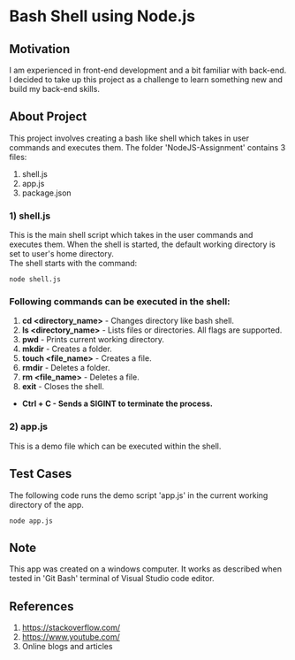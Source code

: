# Bash Shell using Node.js

## Motivation
I am experienced in front-end development and a bit familiar with back-end. I decided to take up this project as a challenge to learn something new and build my back-end skills.
<br>

## About Project
This project involves creating a bash like shell which takes in user commands and executes them. The folder 'NodeJS-Assignment' contains 3 files: <br>
1) shell.js <br>
2) app.js <br>
3) package.json

### 1) shell.js ###
This is the main shell script which takes in the user commands and executes them. When the shell is started, the default working directory is set to user's home directory. <br>
The shell starts with the command: <br>
 
 ```
 node shell.js
 ```
### Following commands can be executed in the shell:

1) **cd <directory_name>** - Changes directory like bash shell.
2) **ls <flags> <directory_name>** - Lists files or directories. All flags are supported.
3) **pwd** - Prints current working directory.
4) **mkdir** - Creates a folder.
5) **touch <file_name>** - Creates a file.
6) **rmdir** - Deletes a folder.
7) **rm <file_name>** - Deletes a file.
8) **exit** - Closes the shell.

- **Ctrl + C - Sends a SIGINT to terminate the process.**

### 2) app.js ###
This is a demo file which can be executed within the shell.


## Test Cases ##

The following code runs the demo script 'app.js' in the current working directory of the app.

``` 
node app.js
```

## Note ##
This app was created on a windows computer. It works as described when tested in 'Git Bash' terminal of Visual Studio code editor.

## References ##
1) https://stackoverflow.com/
2) https://www.youtube.com/
3) Online blogs and articles
